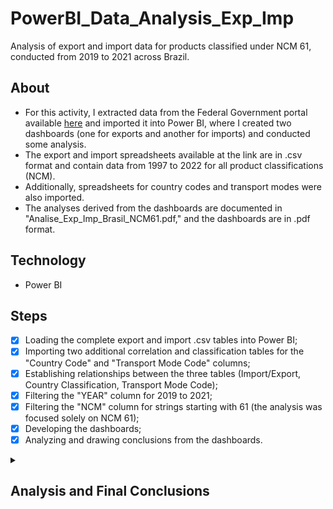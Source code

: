 # PowerBI_Data_Analysis_Exp_Imp
Analysis of export and import data for products classified under NCM 61, conducted from 2019 to 2021 across Brazil.

## About

- For this activity, I extracted data from the Federal Government portal available [here](https://dados.gov.br/dataset/estatisticos-do-comercio-exterior-brasileiro-de-bens/resource/d45d96ff-41e1-4c5e-bddd-5b633e1926a4?inner_span=True) and imported it into Power BI, where I created two dashboards (one for exports and another for imports) and conducted some analysis.
- The export and import spreadsheets available at the link are in .csv format and contain data from 1997 to 2022 for all product classifications (NCM).
- Additionally, spreadsheets for country codes and transport modes were also imported.
- The analyses derived from the dashboards are documented in "Analise_Exp_Imp_Brasil_NCM61.pdf," and the dashboards are in .pdf format.

## Technology

  - Power BI
  
## Steps
  
- [x] Loading the complete export and import .csv tables into Power BI;
- [x] Importing two additional correlation and classification tables for the "Country Code" and "Transport Mode Code" columns;
- [x] Establishing relationships between the three tables (Import/Export, Country Classification, Transport Mode Code);
- [x] Filtering the "YEAR" column for 2019 to 2021;
- [x] Filtering the "NCM" column for strings starting with 61 (the analysis was focused solely on NCM 61);
- [x] Developing the dashboards;
- [x] Analyzing and drawing conclusions from the dashboards.

<details>
  <summary><h2>Analysis and Final Conclusions</h2></summary>

# EXPORTS

## Exports by Year:
- A total of 80,066 exports were made during the analyzed period, totaling a value of US$ 260.84 million.
- In 2019, there were 26,673 exports, in 2020, 23,137, and in 2021, 30,256 exports.
- The number of exports in 2021 is higher compared to 2019, which is a positive sign. The year 2020 shows the lowest number among the three years, likely due to the pandemic.

## Exports by Country:
- The top 10 countries to which Brazil exports the most have remained unchanged since 2019. The rankings are as follows: Paraguay, United States, Uruguay, Bolivia, Chile, Portugal, Japan, Costa Rica, Argentina, and Ecuador, in that order.
- However, in 2021, the United States nearly caught up with Paraguay, almost tying in the number of exports (Paraguay with 3,495 and the United States with 3,477). Therefore, it is expected that the United States will surpass Paraguay for the top position in 2022.
- Additionally, the top 3, 4, and 5 positions, occupied by Uruguay, Bolivia, and Chile, respectively, previously showed a clear gap in the number of exports. In 2021, this gap became minimal. Bolivia and Chile now show similar export figures.

## Exports by Month:
- December is the month with the highest number of exports, followed by June throughout the analyzed period.
- January is the month with the lowest number of exports, followed by February.
- From March to April, the number of exports begins to reach the annual average.

## Transport Modes:
- The most commonly used transport mode is air freight, followed by road and sea transport.
- Air transport is predominantly used for exports to the United States, Chile, Portugal, Japan, Costa Rica, and Ecuador.
- For Paraguay, Uruguay, and Argentina, most exports are made by road transport.
- For Bolivia, transport is divided between air and road, but road transport is more frequent.
- Sea transport, the third most used method, is most frequent for exports to Costa Rica.

# IMPORTS

## Imports by Year:
- A total of 68,960 imports were made during the analyzed period, totaling a value of US$ 2.09 billion.
- In 2019, there were 26,917 imports, in 2020, 19,679, and in 2021, 22,364 imports.
- The number of imports in 2021 is lower than in 2019, showing a significant drop. A decline was also observed in 2020, similar to exports, but a slight increase was noted the following year.

## Imports by Country:
- The top 10 countries from which Brazil imports the most have also remained unchanged since 2019. The leading country is China, followed by Italy and Vietnam in second and third place, respectively.
- The trend is expected to continue in the same order, as these countries show a steady growth over the years.

## Imports by Month:
- February is the month with the highest number of imports, followed by March.
- April is the month with the lowest number of imports, followed by June.
- April, May, June, July, October, November, and December all show imports below the annual average, considering the entire period.

## Transport Modes:
- The most commonly used transport mode for imports is sea freight, followed by air and fictitious entry/exit.
- Sea transport is the most frequent for imports from China, Vietnam, Bangladesh, Cambodia, and Sri Lanka. Other countries tend to use air transport more.
</details>
